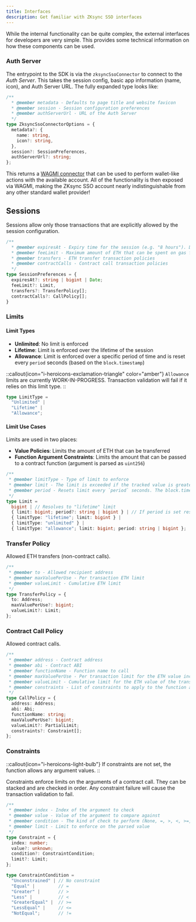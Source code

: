 ```yaml
---
title: Interfaces
description: Get familiar with ZKsync SSO interfaces
---
```


While the internal functionality can be quite complex, the external interfaces for developers are very simple.
This provides some technical information on how these components can be used.

### Auth Server

The entrypoint to the SDK is via the ``zksyncSsoConnector`` to connect to the *Auth Server*.
This takes the session config, basic app information (name, icon), and Auth Server URL. The fully expanded type looks like:

<!-- // cspell: disable -->

```ts
/**
  * @member metadata - Defaults to page title and website favicon
  * @member session - Session configuration preferences
  * @member authServerUrl - URL of the Auth Server
  */
type ZksyncSsoConnectorOptions = {
  metadata?: {
    name: string,
    icon?: string,
  },
  session?: SessionPreferences,
  authServerUrl?: string;
};
```
<!-- // cspell: enable -->

This returns a [WAGMI connector](https://wagmi.sh/core/api/connectors) that can be used to perform wallet-like
actions with the available account.
All of the functionality is then exposed via WAGMI,
making the ZKsync SSO account nearly indistinguishable from any other standard wallet provider!

## Sessions

Sessions allow only those transactions that are explicitly allowed by the session configuration.

```ts
/**
  * @member expiresAt - Expiry time for the session (e.g. "8 hours"). Defaults are set by the Auth Server (currently 1 day).
  * @member feeLimit - Maximum amount of ETH that can be spent on gas fees
  * @member transfers - ETH transfer transaction policies
  * @member contractCalls - Contract call transaction policies
  */
type SessionPreferences = {
  expiresAt?: string | bigint | Date;
  feeLimit?: Limit,
  transfers?: TransferPolicy[];
  contractCalls?: CallPolicy[];
}
```

### Limits

#### Limit Types

- **Unlimited**: No limit is enforced
- **Lifetime**: Limit is enforced over the lifetime of the session
- **Allowance**: Limit is enforced over a specific period of time and is reset every `period` seconds (based on the `block.timestamp`)

::callout{icon="i-heroicons-exclamation-triangle" color="amber"}
`Allowance` limits are currently WORK-IN-PROGRESS. Transaction validation will fail if it relies on this limit type.
::

```ts
type LimitType =
  "Unlimited" |
  "Lifetime" |
  "Allowance";
```

#### Limit Use Cases

Limits are used in two places:

- **Value Policies**: Limits the amount of ETH that can be transferred
- **Function Argument Constraints**: Limits the amount that can be passed to a contract function (argument is parsed as `uint256`)

```ts
/**
 * @member limitType - Type of limit to enforce
 * @member limit - The limit is exceeded if the tracked value is greater than set value over the provided period (if applicable)
 * @member period - Resets limit every `period` seconds. The block.timestamp divisor for the limit to be enforced (eg: "60 minutes", "24 hours")
 */
type Limit =
  bigint | // Resolves to "lifetime" limit
  { limit: bigint; period?: string | bigint } | // If period is set resolves to "allowance" limit, otherwise "lifetime"
  { limitType: "lifetime"; limit: bigint } |
  { limitType: "unlimited" } |
  { limitType: "allowance"; limit: bigint; period: string | bigint };
```

### Transfer Policy

Allowed ETH transfers (non-contract calls).

```ts
/**
 * @member to - Allowed recipient address
 * @member maxValuePerUse - Per transaction ETH limit
 * @member valueLimit - Cumulative ETH limit
 */
type TransferPolicy = {
  to: Address;
  maxValuePerUse?: bigint;
  valueLimit?: Limit;
};
```

### Contract Call Policy

Allowed contract calls.

```ts
/**
 * @member address - Contract address
 * @member abi - Contract ABI
 * @member functionName - Function name to call
 * @member maxValuePerUse - Per transaction limit for the ETH value included in the transaction
 * @member valueLimit - Cumulative limit for the ETH value of the transaction
 * @member constraints - List of constraints to apply to the function arguments; unconstrained if not set
 */
type CallPolicy = {
  address: Address;
  abi: Abi;
  functionName: string;
  maxValuePerUse?: bigint;
  valueLimit?: PartialLimit;
  constraints?: Constraint[];
};
```

### Constraints

::callout{icon="i-heroicons-light-bulb"}
If constraints are not set, the function allows any argument values.
::

Constraints enforce limits on the arguments of a contract call.
They can be stacked and are checked in order.
Any constraint failure will cause the transaction validation to fail.

```ts
/**
 * @member index - Index of the argument to check
 * @member value - Value of the argument to compare against
 * @member condition - The kind of check to perform (None, =, >, <, >=, <=, !=)
 * @member limit - Limit to enforce on the parsed value
 */
type Constraint = {
  index: number;
  value?: unknown;
  condition?: ConstraintCondition;
  limit?: Limit;
};
```

```ts
type ConstraintCondition =
  "Unconstrained" | // No constraint
  "Equal" |         // =
  "Greater" |       // >
  "Less" |          // <
  "GreaterEqual" |  // >=
  "LessEqual" |     // <=
  "NotEqual";       // !=
```
